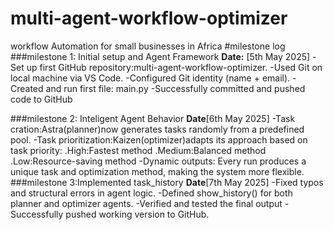 # multi-agent-workflow-optimizer
workflow Automation for small businesses in Africa
#milestone log
###milestone 1: Initial setup and Agent Framework
**Date:** [5th May 2025]
-Set up first GitHub repository:multi-agent-workflow-optimizer.
-Used Git on local machine via VS Code.
-Configured Git identity (name + email).
-Created and run first file: main.py
-Successfully committed and pushed code to GitHub

###milestone 2: Inteligent Agent Behavior
**Date**[6th May 2025]
-Task cration:Astra(planner)now generates tasks randomly from a predefined pool.
-Task prioritization:Kaizen(optimizer)adapts its approach based on task priority:
     .High:Fastest method
     .Medium:Balanced method
     .Low:Resource-saving method
-Dynamic outputs: Every run produces a unique task and optimization method, making the system more flexible.
###milestone 3:Implemented task_history
**Date**[7th May 2025]
-Fixed typos and structural errors in agent logic.
-Defined show_history() for both planner and optimizer agents.
-Verified and tested the final output
-Successfully pushed working version to GitHub.